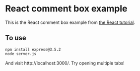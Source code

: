 # React comment box example

This is the React comment box example from [the React tutorial](http://facebook.github.io/react/docs/tutorial.html).

## To use

```
npm install express@3.5.2
node server.js
```

And visit http://localhost:3000/. Try opening multiple tabs!
